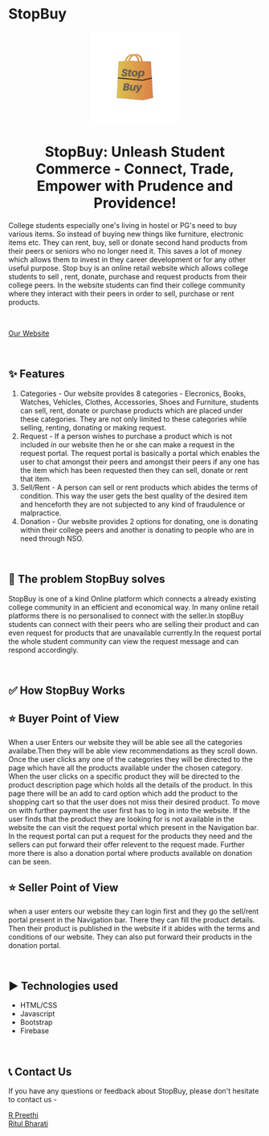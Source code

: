 # StopBuy
<p align="center">
  <a href="https://stopbuy-1--pree46.repl.co/">
    <img alt = "StopBuy Logo" src = "./images/SB logo nobackground.png" height="180">
  </a>
</p>
<h1 align="center" >StopBuy: Unleash Student Commerce - Connect, Trade, Empower with Prudence and Providence!</h1>

College students especially one's living in hostel or PG's need to buy various items. So instead of buying new things like furniture, electronic items etc. They can rent, buy, sell or donate second hand products from their peers or seniors who no longer need it. This saves a lot of money which allows them to invest in they career development or for any other useful purpose.  Stop buy is an online retail website which allows college students to sell , rent, donate, purchase and request products from their college peers. In the website students can find their college community where they interact with their peers in order to sell, purchase or rent products.

<br>

<a href="https://main--stopbuy.netlify.app/">Our Website</a>


<br>

## ✨ Features

1. Categories - Our website provides 8 categories - Elecronics, Books, Watches, Vehicles, Clothes, Accessories, Shoes and Furniture, students can sell, rent, donate or purchase products which are placed under these categories. They are not only limited to these categories while selling, renting, donating or making request.
2. Request - If a person wishes to purchase a product which is not included in our website then he or she can make a request in the request portal. The request portal is basically a portal which enables the user to chat amongst their peers and amongst their peers if any one has the item which has been requested then they can sell, donate or rent that item.
3. Sell/Rent - A person can sell or rent products which abides the terms of condition. This way the user gets the best quality of the desired item and henceforth they are not subjected to any kind of fraudulence or malpractice.
4. Donation - Our website provides 2 options for donating, one is donating within their college peers and another is donating to people who are in need through NSO.
<br>

## 🤔 The problem StopBuy solves

StopBuy is one of a kind Online platform which connects a already existing college community in an efficient and economical way. In many online retail platforms there is no personalised to connect with the seller.In stopBuy students can connect with their peers who are selling their product and can even request for products that are unavailable currently.In the request portal the whole student community can view the request message and can respond accordingly.

<br>

## ✅ How StopBuy Works

## ⭐ Buyer Point of View
When a user Enters our website they will be able see all the categories availabe.Then they will be able view recommendations as they scroll down.
Once the user clicks any one of the categories they will be directed to the page which have all the products available under the chosen category.
When the user clicks on a specific product they will be directed to the product description page which holds all the details of the product. In this page there will be an add to card option which add the product to the shopping cart so that the user does not miss their desired product.
To move on with further payment the user first has to log in into the website.
If the user finds that the product they are looking for is not available in the website the can visit the request portal which present in the Navigation bar. In the request portal can put a request for the products they need and the sellers can put forward their offer relevent to the request made.
Further more there is also a donation portal where products available on donation can be seen.

## ⭐ Seller Point of View
when a user enters our website they can login first and they go the sell/rent portal present in the Navigation bar. There they can fill the product details. Then their product is published in the website if it abides with the terms and conditions of our website.
They can also put forward their products in the donation portal.

<br>

## ▶️ Technologies used
- HTML/CSS
- Javascript
- Bootstrap
- Firebase



<br>


## 📞 Contact Us
If you have any questions or feedback about StopBuy, please don't hesitate to contact us - 
<br>

<a href="https://www.linkedin.com/in/r-preethi-09254724b/"> R Preethi </a> <br>
<a href="https://www.linkedin.com/in/ritul-bharati-59683224b"> Ritul Bharati </a> <br>
